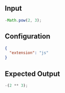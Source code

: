 
## Input
```javascript input
-Math.pow(2, 3);
```

## Configuration
```json configuration
{
  "extension": "js"
}
```

## Expected Output
```javascript expected output
-(2 ** 3);
```
